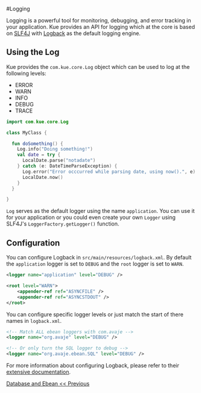 #Logging

Logging is a powerful tool for monitoring, debugging, and error tracking in your application. Kue provides an API for logging which at the core is based on [SLF4J](http://www.slf4j.org/) with [Logback](http://logback.qos.ch/) as the default logging engine.

## Using the Log
Kue provides the `com.kue.core.Log` object which can be used to log at the following levels:

* ERROR
* WARN
* INFO
* DEBUG
* TRACE

```kotlin
import com.kue.core.Log

class MyClass {

  fun doSomething() {
    Log.info("Doing something!")
    val date = try {
      LocalDate.parse("notadate")
    } catch (e: DateTimeParseException) {
      Log.error("Error occcurred while parsing date, using now().", e)
      LocalDate.now()
    }
  }

}
```

`Log` serves as the default logger using the name `application`. You can use it for your application or you could even create your own `Logger` using SLF4J's `LoggerFactory.getLogger()` function.

## Configuration
You can configure Logback in `src/main/resources/logback.xml`. By default the `application` logger is set to `DEBUG` and the `root` logger is set to `WARN`.

```xml
<logger name="application" level="DEBUG" />

<root level="WARN">
    <appender-ref ref="ASYNCFILE" />
    <appender-ref ref="ASYNCSTDOUT" />
</root>
```

You can configure specific logger levels or just match the start of there names in `logback.xml`.

```xml
<!-- Match ALL ebean loggers with com.avaje -->
<logger name="org.avaje" level="DEBUG" />

<!-- Or only turn the SQL logger to debug -->
<logger name="org.avaje.ebean.SQL" level="DEBUG" />
```

For more information about configuring Logback, please refer to their [extensive documentation](http://logback.qos.ch/manual/index.html).


[Database and Ebean << Previous](database-and-ebean.md)
